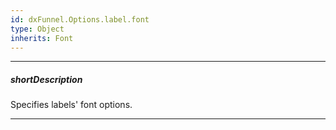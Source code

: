 ```yaml
---
id: dxFunnel.Options.label.font
type: Object
inherits: Font
---
```

---
##### shortDescription
Specifies labels' font options.

---
